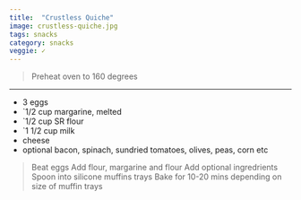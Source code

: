```yaml
---
title:  "Crustless Quiche"
image: crustless-quiche.jpg
tags: snacks
category: snacks
veggie: ✓
---
```


> Preheat oven to 160 degrees 

---

* 3 eggs 
* `1/2 cup margarine, melted
* `1/2 cup SR flour
* `1 1/2 cup milk
* cheese
* optional bacon, spinach, sundried tomatoes, olives, peas, corn etc

> Beat eggs
> Add flour, margarine and flour
> Add optional ingredrients
> Spoon into silicone muffins trays
> Bake for 10-20 mins depending on size of muffin trays 
